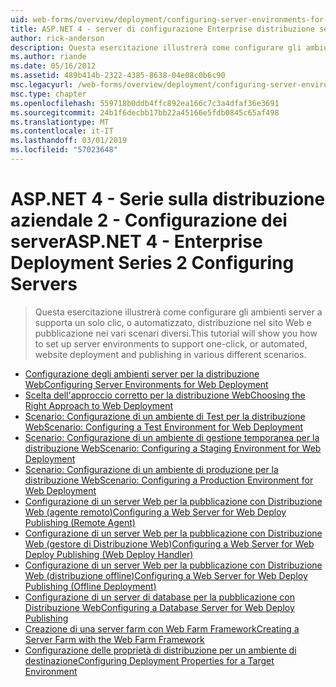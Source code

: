 ```yaml
---
uid: web-forms/overview/deployment/configuring-server-environments-for-web-deployment/index
title: ASP.NET 4 - server di configurazione Enterprise distribuzione serie 2 | Microsoft Docs
author: rick-anderson
description: Questa esercitazione illustrerà come configurare gli ambienti server supporta un solo clic, o automatizzato, distribuzione nel sito Web e pubblicazione dei vari dello scenario diverse...
ms.author: riande
ms.date: 05/16/2012
ms.assetid: 489b414b-2322-4385-8638-04e08c0b6c90
msc.legacyurl: /web-forms/overview/deployment/configuring-server-environments-for-web-deployment
msc.type: chapter
ms.openlocfilehash: 559718b0ddb4ffc892ea166c7c3a4dfaf36e3691
ms.sourcegitcommit: 24b1f6decbb17bb22a45166e5fdb0845c65af498
ms.translationtype: MT
ms.contentlocale: it-IT
ms.lasthandoff: 03/01/2019
ms.locfileid: "57023648"
---
```

<a name="aspnet-4---enterprise-deployment-series-2-configuring-servers"></a><span data-ttu-id="3fdfc-103">ASP.NET 4 - Serie sulla distribuzione aziendale 2 - Configurazione dei server</span><span class="sxs-lookup"><span data-stu-id="3fdfc-103">ASP.NET 4 - Enterprise Deployment Series 2 Configuring Servers</span></span>
====================
> <span data-ttu-id="3fdfc-104">Questa esercitazione illustrerà come configurare gli ambienti server a supporta un solo clic, o automatizzato, distribuzione nel sito Web e pubblicazione nei vari scenari diversi.</span><span class="sxs-lookup"><span data-stu-id="3fdfc-104">This tutorial will show you how to set up server environments to support one-click, or automated, website deployment and publishing in various different scenarios.</span></span>


- [<span data-ttu-id="3fdfc-105">Configurazione degli ambienti server per la distribuzione Web</span><span class="sxs-lookup"><span data-stu-id="3fdfc-105">Configuring Server Environments for Web Deployment</span></span>](configuring-server-environments-for-web-deployment.md)
- [<span data-ttu-id="3fdfc-106">Scelta dell'approccio corretto per la distribuzione Web</span><span class="sxs-lookup"><span data-stu-id="3fdfc-106">Choosing the Right Approach to Web Deployment</span></span>](choosing-the-right-approach-to-web-deployment.md)
- [<span data-ttu-id="3fdfc-107">Scenario: Configurazione di un ambiente di Test per la distribuzione Web</span><span class="sxs-lookup"><span data-stu-id="3fdfc-107">Scenario: Configuring a Test Environment for Web Deployment</span></span>](scenario-configuring-a-test-environment-for-web-deployment.md)
- [<span data-ttu-id="3fdfc-108">Scenario: Configurazione di un ambiente di gestione temporanea per la distribuzione Web</span><span class="sxs-lookup"><span data-stu-id="3fdfc-108">Scenario: Configuring a Staging Environment for Web Deployment</span></span>](scenario-configuring-a-staging-environment-for-web-deployment.md)
- [<span data-ttu-id="3fdfc-109">Scenario: Configurazione di un ambiente di produzione per la distribuzione Web</span><span class="sxs-lookup"><span data-stu-id="3fdfc-109">Scenario: Configuring a Production Environment for Web Deployment</span></span>](scenario-configuring-a-production-environment-for-web-deployment.md)
- [<span data-ttu-id="3fdfc-110">Configurazione di un server Web per la pubblicazione con Distribuzione Web (agente remoto)</span><span class="sxs-lookup"><span data-stu-id="3fdfc-110">Configuring a Web Server for Web Deploy Publishing (Remote Agent)</span></span>](configuring-a-web-server-for-web-deploy-publishing-remote-agent.md)
- [<span data-ttu-id="3fdfc-111">Configurazione di un server Web per la pubblicazione con Distribuzione Web (gestore di Distribuzione Web)</span><span class="sxs-lookup"><span data-stu-id="3fdfc-111">Configuring a Web Server for Web Deploy Publishing (Web Deploy Handler)</span></span>](configuring-a-web-server-for-web-deploy-publishing-web-deploy-handler.md)
- [<span data-ttu-id="3fdfc-112">Configurazione di un server Web per la pubblicazione con Distribuzione Web (distribuzione offline)</span><span class="sxs-lookup"><span data-stu-id="3fdfc-112">Configuring a Web Server for Web Deploy Publishing (Offline Deployment)</span></span>](configuring-a-web-server-for-web-deploy-publishing-offline-deployment.md)
- [<span data-ttu-id="3fdfc-113">Configurazione di un server di database per la pubblicazione con Distribuzione Web</span><span class="sxs-lookup"><span data-stu-id="3fdfc-113">Configuring a Database Server for Web Deploy Publishing</span></span>](configuring-a-database-server-for-web-deploy-publishing.md)
- [<span data-ttu-id="3fdfc-114">Creazione di una server farm con Web Farm Framework</span><span class="sxs-lookup"><span data-stu-id="3fdfc-114">Creating a Server Farm with the Web Farm Framework</span></span>](creating-a-server-farm-with-the-web-farm-framework.md)
- [<span data-ttu-id="3fdfc-115">Configurazione delle proprietà di distribuzione per un ambiente di destinazione</span><span class="sxs-lookup"><span data-stu-id="3fdfc-115">Configuring Deployment Properties for a Target Environment</span></span>](configuring-deployment-properties-for-a-target-environment.md)
